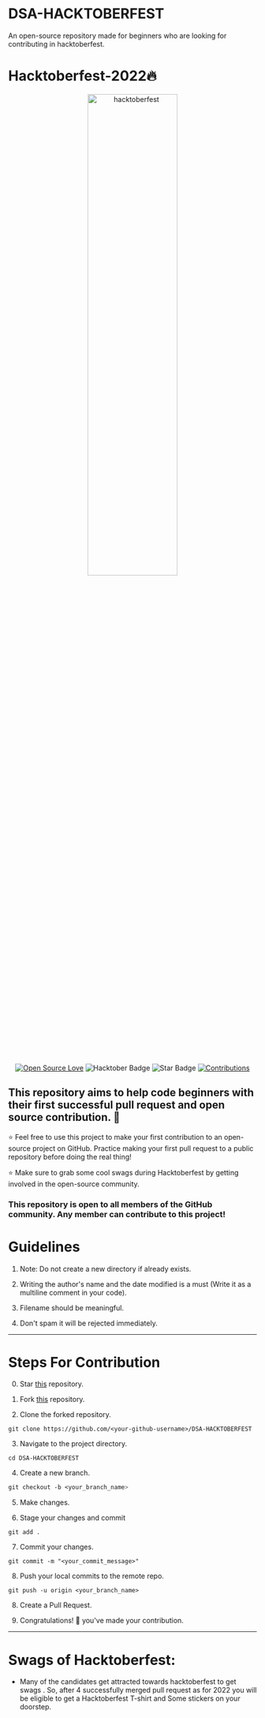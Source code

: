 # DSA-HACKTOBERFEST

An open-source repository made for beginners who are looking for contributing in hacktoberfest.

  

# Hacktoberfest-2022🔥

  

<div  align="center">

<img  src="https://raw.githubusercontent.com/deniss-eh/hacktuber/main/hacktoberfest.png"  alt="hacktoberfest"  width="60%"  height="50%">

</div>
<div align="center">

[![Open Source Love](https://firstcontributions.github.io/open-source-badges/badges/open-source-v1/open-source.svg)](https://github.com/deniss-eh/DSA-HACKTOBERFEST)
<img src="https://img.shields.io/badge/HacktoberFest-2022-blueviolet" alt="Hacktober Badge"/>
<img src="https://img.shields.io/static/v1?label=%E2%AD%90&message=If%20Useful&style=style=flat&color=BC4E99" alt="Star Badge"/>
<a href="https://github.com/SamarthTMSL" ><img src="https://img.shields.io/badge/Contributions-welcome-green.svg?style=flat&logo=github" alt="Contributions" /></a>

</div>

  

## This repository aims to help code beginners with their first successful pull request and open source contribution. :partying_face:

  

:star: Feel free to use this project to make your first contribution to an open-source project on GitHub. Practice making your first pull request to a public repository before doing the real thing!

  

:star: Make sure to grab some cool swags during Hacktoberfest by getting involved in the open-source community.

  

### This repository is open to all members of the GitHub community. Any member can contribute to this project!

# Guidelines

  
  

1. Note: Do not create a new directory if already exists.

2. Writing the author's name and the date modified is a must (Write it as a multiline comment in your code).

3. Filename should be meaningful.

4. Don't spam it will be rejected immediately.

  

---

  

# Steps For Contribution

 

0. Star <a  href="https://github.com/deniss-eh/DSA-HACKTOBERFEST"  title="this">this</a> repository.

  

1. Fork <a  href="https://github.com/deniss-eh/DSA-HACKTOBERFEST"  title="this">this</a> repository.

  

2. Clone the forked repository.

```
git clone https://github.com/<your-github-username>/DSA-HACKTOBERFEST
```

3. Navigate to the project directory.

```
cd DSA-HACKTOBERFEST
```

  

4. Create a new branch.

```css
git checkout -b <your_branch_name>
```

5. Make changes.

 
6. Stage your changes and commit

```
git add .
```
  
7. Commit your changes.
```
git commit -m "<your_commit_message>"
```

  

8. Push your local commits to the remote repo.

```
git push -u origin <your_branch_name>
```

  

8. Create a Pull Request.

  

9. Congratulations! 🎉 you've made your contribution.
---

# Swags of Hacktoberfest:

 -  Many of the candidates get attracted towards hacktoberfest to get swags . So, after 4 successfully merged pull request as for 2022 you will be eligible to get a Hacktoberfest T-shirt and Some stickers on your doorstep.
